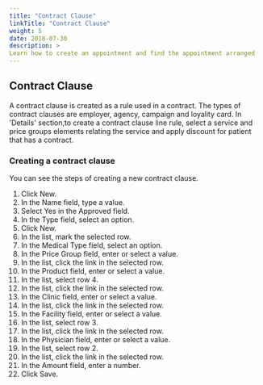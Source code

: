 ```yaml
---
title: "Contract Clause"
linkTitle: "Contract Clause"
weight: 5
date: 2018-07-30
description: >
Learn how to create an appointment and find the appointment arranged
---
```


## Contract Clause

A contract clause is created as a rule used in a contract. The types of contract clauses are employer, agency, campaign and loyality card. In 'Details' section,to create a contract clause line rule, select a service and price groups elements relating the service and apply discount for patient that has a contract.

### Creating a contract clause

You can see the steps of creating a new contract clause.

1.	Click New.
2.	In the Name field, type a value.
3.	Select Yes in the Approved field.
4.	In the Type field, select an option.
5.	Click New.
6.	In the list, mark the selected row.
7.	In the Medical Type field, select an option.
8.	In the Price Group field, enter or select a value.
9.	In the list, click the link in the selected row.
10.	In the Product field, enter or select a value.
11.	In the list, select row 4.
12.	In the list, click the link in the selected row.
13.	In the Clinic field, enter or select a value.
14.	In the list, click the link in the selected row.
15.	In the Facility field, enter or select a value.
16.	In the list, select row 3.
17.	In the list, click the link in the selected row.
18.	In the Physician field, enter or select a value.
19.	In the list, select row 2.
20.	In the list, click the link in the selected row.
21.	In the Amount field, enter a number.
22.	Click Save.



